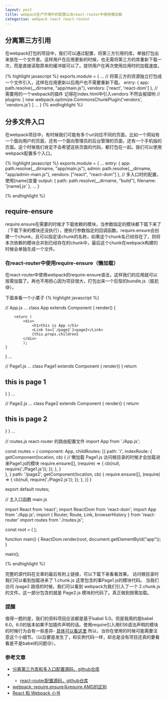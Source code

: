```yaml
---
layout: post
title: webpack生产环境中的配置以及react-router中使用懒加载
categorise: webpack react react-router
---
```


## 分离第三方引用
在webpack打包的项目中，我们可以通过配置，将第三方引用的库，单独打包出来放在一个文件里。这样用户在应用更新的时候，也无需将第三方的库重新下载一次，而是直接读取原来的缓冲就可以了。提供用户在再次使用应用时的加载速度。

{% highlight javascript %}
exports.module = {
  ...
    // 将第三方的资源独立打包成一个文件引入，这样在应用更新以后用户也不需要重新下载。
  entry: {
      app: path.resolve(__dirname, "app/main.js"),
      vendors: ['react', 'react-dom']
     },
    // 需要用的一个webpack的插件 记得在index.html中引入vendors 不然会报错哟
    // 
    plugins: [
        new webpack.optimize.CommonsChunkPlugin('vendors', 'vendors.js')
    ]
    ...
}
{% endhighlight %}

## 分多文件入口
在webpack项目中，有时候我们可能有多个url对应不同的页面，比如一个网站有一个面向用户的页面，还有一个面向管理员的后台管理的页面，还有一个手机版的页面。这个时候我们肯定不会希望这些页面的代码，都打包在一起。我们可以使用webpack配置多个入口。

{% highlight javascript %}
exports.module = {
    ...
    entry: {
        app: path.resolve(__dirname, "app/main.js"),
        admin: path.resolve(__dirname, "app/admin-main.js"),
        vendors: ["react", "react-dom"]
    },
    // 多入口时的配置， 使用[name]变量
    output: {
        path: path.resolve(__dirname, "build"),
        filename: '[name].js'
    },
    ...
}

{% endhighlight %}

## require-ensure 
require.ensure在需要的时候才下载依赖的模块，当参数指定的模块都下载下来了（下载下来的模块还没执行），便执行参数指定的回调函数。require.ensure会创建一个chunk，且可以指定该chunk的名称，如果这个chunk名已经存在了，则将本次依赖的模块合并到已经存在的chunk中，最后这个chunk在webpack构建的时候会单独生成一个文件。

### 在react-router中使用require-ensure（懒加载）

在react-router中使用webpack的require-ensure语法，这样我们的应用就可以按需加载了。再也不用担心因为项目很大，打包出来一个巨型的bundle.js（尴尬😅）。

下面来看一个小栗子
{% highlight javascript %}

// App.js 
...
class App extends Component {
    render() {

        return (
            <div>
                <h1>this is App </h1>
                <Link to={`/page2`}>page2</Link>
                {this.props.children}
            </div>
            );
    }
}
...


// Page1.js
...
class Page1 extends Component {
    render() {
        return <h2>this is page 1</h2>
    }
}
...


// Page2.js
...
class Page2 extends Component {
    render() {
        return <h2>this is page 2</h2>
    }
}
...


// routes.js react-router 的路由配置文件
import App from './App.js';

const routes = {
    component: App,
    childRoutes: [{
        path: '/',
        indexRoute: {
            getComponent(location, cb) {
            // 懒加载 Page1.js 访问根目录的时候才会加载进来Page1.js的模块
                require.ensure([], (require) => {
                  cb(null, require('./Page1.js'));
                });
            },
        }   
    }, {
        path: '/page2',
        getComponent(location, cb) {
        require.ensure([], (require) => {
          cb(null, require('./Page2.js'));
        });
      },
    }]
}

export default routes;

// 主入口函数 main.js


import React from 'react';
import ReactDom from 'react-dom';
import App from './App.js';
import { Router, Route, Link, browserHistory } from 'react-router'
import routes from './routes.js';

const root = (
    <Router history={browserHistory} routes={routes}>
    </Router>);

function main() {
    ReactDom.render(root, document.getElementById("app"));
}

main();


{% endhighlight %}

完整的源代码在文章的最后有附上链接，可以下载下来看看效果。
访问根目录时我们可以看到加载进来了 1.chunk.js 这里包含的事Page1.js的模块代码。
当我们访问 /page2 路径的时候，我们可以看到 webpack为我们引入了一个 2.chunk.js的文件。这一部分包含的就是 Page2.js 模块的代码了。真正做到按需加载。

### 提醒
值得一题的是，我们的资料项目应该都是基于babel 5.0。但是我用的是babel 6.0。6.0的版本如果不加插件声明的话。使用require引入用ES6语法声明的模块的时候行为会有一些差异- [具体可以看这里](http://babeljs.io/docs/plugins/transform-es2015-modules-commonjs/) 所以，当你在使用的时候可能需要注意这个小细节。（以后要是发生了，和实例代码一样，却总是没有项目还真的要看看是不是babel的问题😢）。

### 参考文章
- [分离第三方库和多入口配置源码，github仓库](https://github.com/bojueWjt/webpack-learn/tree/master/003)
- - [react-router配置源码，github仓库](https://github.com/bojueWjt/webpack-learn/tree/master/004)
- [webpack: require.ensure与require AMD的区别](http://blog.csdn.net/zhbhun/article/details/46826129)
- [React 和 Webpack 小书](https://www.gitbook.com/book/wohugb/react-webpack-cookbook/details)





